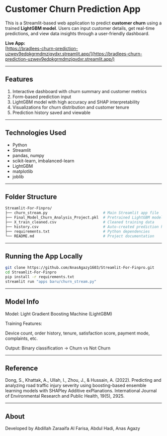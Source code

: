 # Customer Churn Prediction App

This is a Streamlit-based web application to predict **customer churn** using a trained **LightGBM model**. Users can input customer details, get real-time predictions, and view data insights through a user-friendly dashboard.

 **Live App:**  
[https://bradlees-churn-prediction-uzwev9edpkgrmdmzjqvdxr.streamlit.app/](https://bradlees-churn-prediction-uzwev9edpkgrmdmzjqvdxr.streamlit.app/)

---

## Features

1. Interactive dashboard with churn summary and customer metrics
2. Form-based prediction input
3. LightGBM model with high accuracy and SHAP interpretability
4. Visualizations for churn distribution and customer tenure
5. Prediction history saved and viewable
   
---

## Technologies Used

- Python
- Streamlit
- pandas, numpy
- scikit-learn, imbalanced-learn
- LightGBM
- matplotlib
- joblib
  
---

## Folder Structure

```bash
Streamlit-For-Finpro/
├── churn_stream.py                         # Main Streamlit app file
├── Final_Model_Churn_Analysis_Project.pkl  # Pretrained LightGBM model
├── X_train_cleaned.csv                     # Cleaned training data
├── history.csv                             # Auto-created prediction history
├── requirements.txt                        # Python dependencies
└── README.md                               # Project documentation
```

---

## Running the App Locally

```bash
git clone https://github.com/AnasAgazy1603/Streamlit-For-Finpro.git
cd Streamlit-For-Finpro
pip install -r requirements.txt
streamlit run "apps baru/churn_stream.py"
```
---

## Model Info

Model: Light Gradient Boosting Machine (LightGBM)

Training Features:

Device count, order history, tenure, satisfaction score, payment mode, complaints, etc.

Output: Binary classification → Churn vs Not Churn

---

## Reference

Dong, S., Khattak, A., Ullah, I., Zhou, J., & Hussain, A. (2022).
Predicting and analyzing road traffic injury severity using boosting-based ensemble learning models with SHAPley Additive exPlanations.
International Journal of Environmental Research and Public Health, 19(5), 2925.

---

## About

Developed by Abdillah Zaraaifa Al Farisa, Abdul Hadi, Anas Agazy
